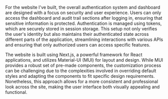 For the website I've built, the overall authentication system and dashboard are designed with a focus on security and user experience. Users can only access the dashboard and audit trail sections after logging in, ensuring that sensitive information is protected. Authentication is managed using tokens, which are securely stored in session storage. This setup not only verifies the user's identity but also maintains their authenticated state across different parts of the application, streamlining interactions with various APIs and ensuring that only authorized users can access specific features.

The website is built using Next.js, a powerful framework for React applications, and utilizes Material-UI (MUI) for layout and design. While MUI provides a robust set of pre-made components, the customization process can be challenging due to the complexities involved in overriding default styles and adapting the components to fit specific design requirements. Nonetheless, this approach allows for a more consistent and professional look across the site, making the user interface both visually appealing and functional.
